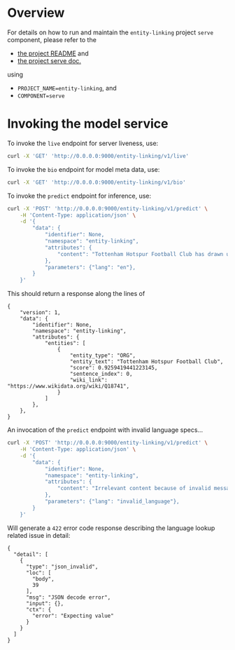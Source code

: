 # Overview

For details on how to run and maintain the `entity-linking` project `serve` component, please refer
to the
- [the project README](../README.md) and
- [the project serve doc.](../../../docs/04_serve.md)

using

- `PROJECT_NAME=entity-linking`, and
- `COMPONENT=serve`

# Invoking the model service

To invoke the `live` endpoint for server liveness, use:

```bash
curl -X 'GET' 'http://0.0.0.0:9000/entity-linking/v1/live'
```

To invoke the `bio` endpoint for model meta data, use:

```bash
curl -X 'GET' 'http://0.0.0.0:9000/entity-linking/v1/bio'
```

To invoke the `predict` endpoint for inference, use:

```bash
curl -X 'POST' 'http://0.0.0.0:9000/entity-linking/v1/predict' \
    -H 'Content-Type: application/json' \
    -d '{
        "data": {
            "identifier": None,
            "namespace": "entity-linking",
            "attributes": {
                "content": "Tottenham Hotspur Football Club has drawn up plans for student flats on the site of a former printworks near its stadium."  # noqa
            },
            "parameters": {"lang": "en"},
        }
    }'
```

This should return a response along the lines of
```
{
    "version": 1,
    "data": {
        "identifier": None,
        "namespace": "entity-linking",
        "attributes": {
            "entities": [
                {
                    "entity_type": "ORG",
                    "entity_text": "Tottenham Hotspur Football Club",
                    "score": 0.9259419441223145,
                    "sentence_index": 0,
                    "wiki_link": "https://www.wikidata.org/wiki/Q18741",
                }
            ]
        },
    },
}
```

An invocation of the `predict` endpoint with invalid language specs...

```bash
curl -X 'POST' 'http://0.0.0.0:9000/entity-linking/v1/predict' \
    -H 'Content-Type: application/json' \
    -d '{
        "data": {
            "identifier": None,
            "namespace": "entity-linking",
            "attributes": {
                "content": "Irrelevant content because of invalid message value (nonsense)."
            },
            "parameters": {"lang": "invalid_language"},
        }
    }'
```

Will generate a `422` error code response describing the language lookup related issue in detail:

```
{
  "detail": [
    {
      "type": "json_invalid",
      "loc": [
        "body",
        39
      ],
      "msg": "JSON decode error",
      "input": {},
      "ctx": {
        "error": "Expecting value"
      }
    }
  ]
}
```
